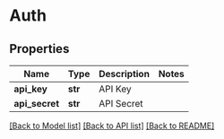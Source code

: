 # Auth

## Properties
Name | Type | Description | Notes
------------ | ------------- | ------------- | -------------
**api_key** | **str** | API Key | 
**api_secret** | **str** | API Secret | 

[[Back to Model list]](../README.md#documentation-for-models) [[Back to API list]](../README.md#documentation-for-api-endpoints) [[Back to README]](../README.md)

